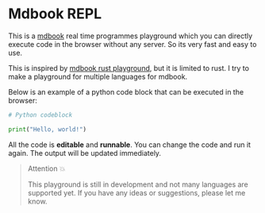 # Mdbook REPL

This is a [mdbook](https://rust-lang.github.io/mdBook) real time programmes playground which you can directly execute code in the browser without any server. So its very fast and easy to use.

This is inspired by [mdbook rust playground](https://rust-lang.github.io/mdBook/format/mdbook.html#rust-playground), but it is limited to rust. I try to make a playground for multiple languages for mdbook.

Below is an example of a python code block that can be executed in the browser:

```python
# Python codeblock

print("Hello, world!")
```

All the code is **editable** and **runnable**. You can change the code and run it again. The output will be updated immediately.

> Attention 💥
>
> This playground is still in development and not many languages are supported yet. If you have any ideas or suggestions, please let me know.
